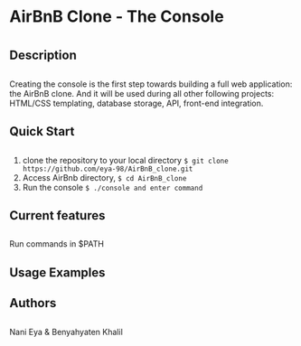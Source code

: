# **AirBnB Clone - The Console** <h1>
## **Description** <h2>
Creating the console is the first step towards building a full web application: the AirBnB clone. And it will be used during all other following projects: HTML/CSS templating, database storage, API, front-end integration.
## **Quick Start** <h2>
1. clone the repository to your local directory
```$ git clone https://github.com/eya-98/AirBnB_clone.git```
2. Access AirBnb directory,
```$ cd AirBnB_clone```
3. Run the console
```$ ./console and enter command```
## **Current features** <h2>
Run commands in $PATH
## **Usage Examples** <h2>
## **Authors** <h2>
Nani Eya & Benyahyaten Khalil
